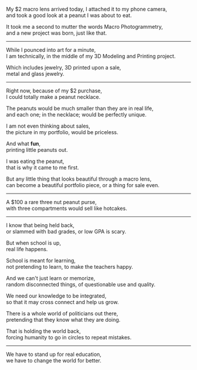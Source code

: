 My $2 macro lens arrived today, I attached it to my phone camera,\
and took a good look at a peanut I was about to eat.

It took me a second to mutter the words Macro Photogrammetry,\
and a new project was born, just like that.

---

While I pounced into art for a minute,\
I am technically, in the middle of my 3D Modeling and Printing project.

Which includes jewelry, 3D printed upon a sale,\
metal and glass jewelry.

---

Right now, because of my $2 purchase,\
I could totally make a peanut necklace.

The peanuts would be much smaller than they are in real life,\
and each one; in the necklace; would be perfectly unique.

I am not even thinking about sales,\
the picture in my portfolio, would be priceless.

And what **fun**,\
printing little peanuts out.

I was eating the peanut,\
that is why it came to me first.

But any little thing that looks beautiful through a macro lens,\
can become a beautiful portfolio piece, or a thing for sale even.

---

A $100 a rare three nut peanut purse,\
with three compartments would sell like hotcakes.

---

I know that being held back,\
or slammed with bad grades, or low GPA is scary.

But when school is up,\
real life happens.

School is meant for learning,\
not pretending to learn, to make the teachers happy.

And we can't just learn or memorize,\
random disconnected things, of questionable use and quality.

We need our knowledge to be integrated,\
so that it may cross connect and help us grow.

There is a whole world of politicians out there,\
pretending that they know what they are doing.

That is holding the world back,\
forcing humanity to go in circles to repeat mistakes.

---

We have to stand up for real education,\
we have to change the world for better.
